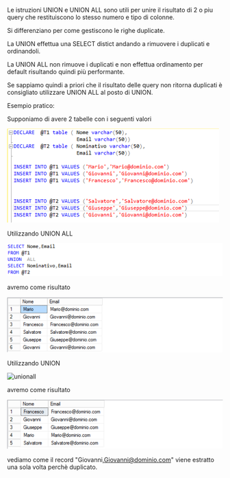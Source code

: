 Le istruzioni UNION e UNION ALL sono utili per unire il risultato di 2 o piu query che restituiscono lo stesso numero e tipo di colonne.

Si differenziano per come gestiscono le righe duplicate.

La UNION effettua una SELECT distict andando a rimuovere i duplicati e ordinandoli.

La UNION ALL non rimuove i duplicati e non effettua ordinamento per default risultando quindi più performante.

Se sappiamo quindi a priori che il risultato delle query non ritorna duplicati è consigliato utilizzare UNION ALL al posto di UNION.

Esempio pratico:

Supponiamo di avere 2 tabelle con i seguenti valori

![tabelle](/assets/images/posts/unionvsunionall/tabelle.png)


Utilizzando UNION ALL

![unionall](/assets/images/posts/unionvsunionall/unionall.png)

avremo come risultato  

![resultunionall](/assets/images/posts/unionvsunionall/resultunionall.png)


Utilizzando UNION

![unionall](/assets/images/posts/unionvsunionall/uniona.png)

avremo come risultato

![resultunion](/assets/images/posts/unionvsunionall/resultunion.png)


vediamo come il record "Giovanni,Giovanni@dominio.com" viene estratto una sola volta perchè duplicato.
